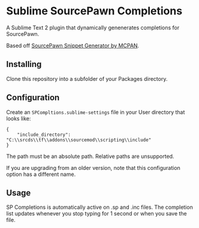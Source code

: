 # Sublime SourcePawn Completions

A Sublime Text 2 plugin that dynamically genenerates completions for SourcePawn.

Based off [SourcePawn Snippet Generator by MCPAN](https://forums.alliedmods.net/showpost.php?p=1866026&postcount=19).

## Installing

Clone this repository into a subfolder of your Packages directory.

## Configuration

Create an `SPCompltions.sublime-settings` file in your User directory that looks like:

    {
        "include_directory": "C:\\srcds\\tf\\addons\\sourcemod\\scripting\\include"
    }

The path must be an absolute path. Relative paths are unsupported. 

If you are upgrading from an older version, note that this configuration option has a different name.

## Usage

SP Completions is automatically active on .sp and .inc files. The completion list updates whenever you stop typing for 1 second or when you save the file.